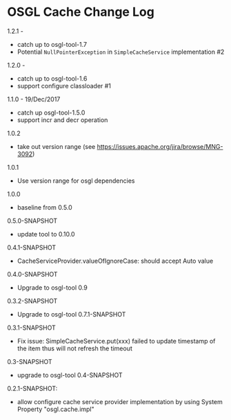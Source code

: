 # OSGL Cache Change Log

1.2.1 -
- catch up to osgl-tool-1.7
- Potential `NullPointerException` in `SimpleCacheService` implementation #2

1.2.0 - 
- catch up to osgl-tool-1.6
- support configure classloader #1

1.1.0 - 19/Dec/2017
- catch up osgl-tool-1.5.0
- support incr and decr operation

1.0.2
- take out version range (see https://issues.apache.org/jira/browse/MNG-3092)

1.0.1
- Use version range for osgl dependencies

1.0.0
- baseline from 0.5.0

0.5.0-SNAPSHOT
- update tool to 0.10.0

0.4.1-SNAPSHOT
- CacheServiceProvider.valueOfIgnoreCase: should accept Auto value

0.4.0-SNAPSHOT
- Upgrade to osgl-tool 0.9

0.3.2-SNAPSHOT
- Upgrade to osgl-tool 0.7.1-SNAPSHOT

0.3.1-SNAPSHOT
- Fix issue: SimpleCacheService.put(xxx) failed to update timestamp of the item thus will not refresh the timeout

0.3-SNAPSHOT
- upgrade to osgl-tool 0.4-SNAPSHOT

0.2.1-SNAPSHOT:
- allow configure cache service provider implementation by using
  System Property "osgl.cache.impl"
